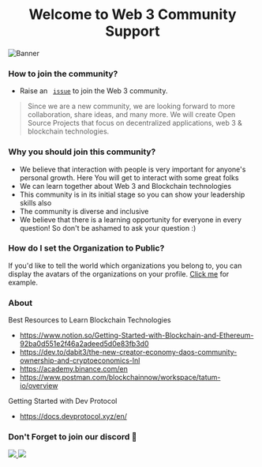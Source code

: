 <h1 align="center"> Welcome to Web 3 Community Support</h1>
<img alt= "Banner" src= "/Images/blockchain.gif">

### How to join the community?

- Raise an <code> [issue](https://github.com/web3community/support/issues/new?assignees=&labels=github-invitation&template=invitation.yml&title=Please+invite+me+to+the+community)</code> to join the Web 3 community.

> Since we are a new community, we are looking forward to more collaboration, share ideas, and many more. We will create Open Source Projects that focus on decentralized applications, web 3 & blockchain technologies.

### Why you should join this community?

- We believe that interaction with people is very important for anyone's personal growth. Here You will get to interact with some great folks 
- We can learn together about Web 3 and Blockchain technologies
- This community is in its initial stage so you can show your leadership skills also
- The community is diverse and inclusive
- We believe that there is a learning opportunity for everyone in every question! So don't be ashamed to ask your question :)

### How do I set the Organization to Public?

If you'd like to tell the world which organizations you belong to, you can display the avatars of the organizations on your profile. <a href="https://docs.github.com/en/github/setting-up-and-managing-your-github-user-account/managing-your-membership-in-organizations/publicizing-or-hiding-organization-membership">Click me</a> for example. 
  
### About

Best Resources to Learn Blockchain Technologies 
- https://www.notion.so/Getting-Started-with-Blockchain-and-Ethereum-92ba0d551e2f46a2adeed5d0e83fb3d0
- https://dev.to/dabit3/the-new-creator-economy-daos-community-ownership-and-cryptoeconomics-lnl
- https://academy.binance.com/en
- https://www.postman.com/blockchainnow/workspace/tatum-io/overview

Getting Started with Dev Protocol
- https://docs.devprotocol.xyz/en/


### Don't Forget to join our discord 💜

<a href="https://discord.gg/3EN2UVE9mH">
   <img src="https://img.shields.io/discord/835424705410236427?logo=discord&style=for-the-badge" target="blank" />
</a>

<img src= "./Images/footer_welcome.gif">
